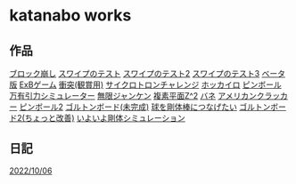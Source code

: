 
<link rel="stylesheet" href="./github-markdown.css" type="text/css">
<head>
<meta name="viewport" content="width=device-width, initial-scale=1.0, maximum-scale=1.0, minimum-scale=1.0">
</head>

# katanabo works
 
## 作品
[ブロック崩し](new_blockkuzushi.html)
[スワイプのテスト](bane_01.html)
[スワイプのテスト2](bane_02.html)
[スワイプのテスト3](bane_03.html)
[ベータ版](bane_04.html)
[ExBゲーム](ExB_02.html)
[衝突(観賞用)](five-ballcollision.html)
[サイクロトロンチャレンジ](cyclotron_challenge.html)
[ホッカイロ](hotiphone.html)
[ピンボール](multi_ball/pinball.html)
[万有引力シミュレーター](multi_ball/kepler.html)
[無限ジャンケン](command_game/janken.html)
[複素平面Z^2](complex/map1.html)
[バネ](furiko/step3_gomu.html)
[アメリカンクラッカー](furiko/step4_himo.html)
[ピンボール2](multi_ball/pinball2.html)
[ゴルトンボード(未完成)](multi_ball/goltonboard.html)
[球を剛体棒につなげたい](furiko/step6_constraint.html)
[ゴルトンボード2(ちょっと改善)](multi_ball/goltonboard2.html)
[いよいよ剛体シミュレーション](rigid_body/step4_fixgosa.html)

## 日記
[2022/10/06](2022/10/06.html)


